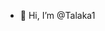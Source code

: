 - 👋 Hi, I’m @Talaka1

<!---
Talaka1/Talaka1 is a ✨ special ✨ repository because its `README.md` (this file) appears on your GitHub profile.
You can click the Preview link to take a look at your changes.
--->

